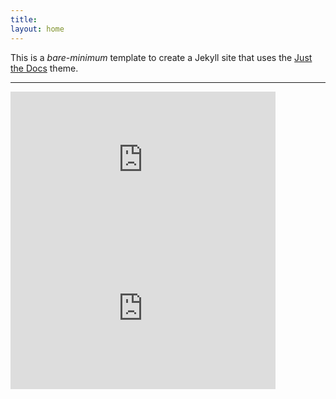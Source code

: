 ```yaml
---
title: 
layout: home
---
```


This is a *bare-minimum* template to create a Jekyll site that uses the [Just the Docs] theme.

----
<iframe width="424" height="238" src="https://www.youtube.com/embed/5dRqABOWXXQ" title="WSLVT - At WSLVT INDIA HQ" frameborder="0" allow="accelerometer; autoplay; clipboard-write; encrypted-media; gyroscope; picture-in-picture; web-share" allowfullscreen></iframe>

<iframe width="424" height="238" src="https://www.youtube.com/embed/u-M5eqLBA9A" title="WSLVT - Chain Punch Shadow Boxing (Old Video)" frameborder="0" allow="accelerometer; autoplay; clipboard-write; encrypted-media; gyroscope; picture-in-picture; web-share" allowfullscreen></iframe>

[Just the Docs]: https://just-the-docs.github.io/just-the-docs/

